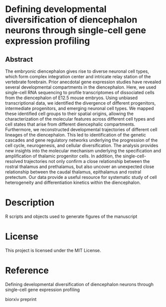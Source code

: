 # Defining developmental diversification of diencephalon neurons through single-cell gene expression profiling

## Abstract
The embryonic diencephalon gives rise to diverse neuronal cell types, which form complex integration center and intricate relay station of the vertebrate forebrain. Prior anecdotal gene expression studies have revealed several developmental compartments in the diencephalon. Here, we used single-cell RNA sequencing to profile transcriptomes of dissociated cells from the diencephalon of E12.5 mouse embryos. Using unbiased transcriptional data, we identified the divergence of different progenitors, intermediate progenitors, and emerging neuronal cell types. We mapped these identified cell groups to their spatial origins, allowing the characterization of the molecular features across different cell types and cell states that arise from different diencephalic compartments. Furthermore, we reconstructed developmental trajectories of different cell lineages of the diencephalon. This led to identification of the genetic cascades and gene regulatory networks underlying the progression of the cell cycle, neurogenesis, and cellular diversification. The analysis provides new insights into the molecular mechanism underlying the specification and amplification of thalamic progenitor cells. In addition, the single-cell-resolved trajectories not only confirm a close relationship between the rostral thalamus and prethalamus, but also uncover an unexpected close relationship between the caudal thalamus, epithalamus and rostral pretectum. Our data provide a useful resource for systematic study of cell heterogeneity and differentiation kinetics within the diencephalon. 


# Description
R scripts and objects used to generate figures of the manuscript

# License
This project is licensed under the MIT License.

# Reference
Defining developmental diversification of diencephalon neurons through single-cell gene expression profiling

biorxiv preprint

